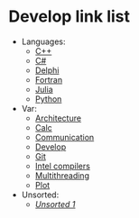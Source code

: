 # Develop link list

* Languages:
  * [C++](cpp/cpp.md)
  * [C#](csharp/csharp.md)
  * [Delphi](delphi/delphi.md)
  * [Fortran](fortran/fortran.md)
  * [Julia](julia/julia.md)
  * [Python](python/python.md)
* Var:
  * [Architecture](var/architecture.md)
  * [Calc](var/calc.md)
  * [Communication](communication/communication.md)
  * [Develop](var/develop.md)
  * [Git](var/git.md)
  * [Intel compilers](var/intel-compilers.md)
  * [Multithreading](var/multithreading.md)
  * [Plot](var/plot.md)
* Unsorted:
  * [*Unsorted 1*](unsorted/unsorted-1.md)
